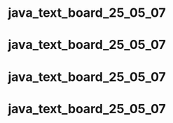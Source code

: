 # java_text_board_25_05_07
# java_text_board_25_05_07
# java_text_board_25_05_07
# java_text_board_25_05_07
